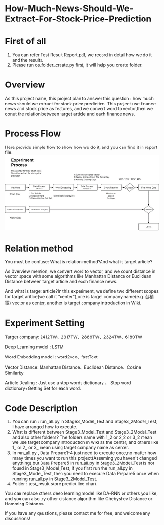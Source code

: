 # How-Much-News-Should-We-Extract-For-Stock-Price-Prediction

# First of all
1. You can refer Test Result Report.pdf, we record in detail how we do it and the results.
2. Please run os_folder_create.py first, it will help you create folder.

# Overview
As this project name, this project plan to answer this question : how much news should we extract for stock price prediction.
This project use finance news and stock price as features, and we convert word to vector,then we conut the relation between target article and each finance news.

# Process Flow
Here provide simple flow to show how we do it, and you can find it in report file.
![image](https://github.com/arleigh418/How-Much-News-Should-We-Extract-For-Stock-Price-Prediction/blob/master/img/flow.png)

# Relation method
You must be confuse: What is relation method?And what is target article? 

As 0verview mention, we convert word to vector, and we count distance in vector space with some algorithms like Manhattan Distance or Euclidean Distance between target article and each finance news.

And what is target article?In this experiment, we define two different scopes for target aritlce(we call it "center"),one is target company name(e.g. 台積電) vector as center, another is target company introduction in Wiki.

# Experiment Setting
Target company: 2412TW、2317TW、2886TW、2324TW、6180TW

Deep Learning model : LSTM

Word Embedding model : word2vec、fastText

Vector Distance: Manhattan Distance、Euclidean Distance、Cosine Similarity

Article Dealing : Just use a stop words dictionary 、 Stop word dictionary+Getting Set for each word.

# Code Description
1. You can run : run_all.py in Stage3_Model_Test and Stage3_2Model_Test, I have arranged how to execute.
2. What is different between Stage3_Model_Test and Stage3_2Model_Test and also other folders? The folders name with 1_2 or 2_2 or 3_2 mean we use target company introduction in wiki as the center, and others like 1_ or 2_ or 3_ mean using target company name as center.
3. In run_all.py , Data Prepare1-4 just need to execute once,no matter how many times you want to run this project(Assuming you haven't changed anything),but Data Prepare5 in run_all.py in Stage3_2Model_Test is not found in Stage3_Model_Test, if you first run the run_all.py in Stage3_Model_Test, then you need to execute Data Prepare5 once when running run_all.py in Stage3_2Model_Test.
4. Folder : test_result store predict line chart.

You can replace others deep learning model like DA-RNN or others you like, and you can also try other distance algorithm like Chebyshev Distance or Hamming Distance.

If you have any qeustions, please contact me for free, and welcome any discussions!
